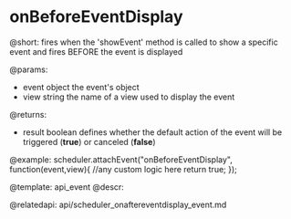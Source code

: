 onBeforeEventDisplay
=============

@short: fires when the 'showEvent' method is called to show a specific event and fires BEFORE the event is displayed
	

@params: 
- event		object		the event's object
- view  	string  	the name of a view used to display the event

@returns: 
- result     boolean       defines whether the default action of the event will be triggered (<b>true</b>) or canceled (<b>false</b>)


@example:
scheduler.attachEvent("onBeforeEventDisplay", function(event,view){
	//any custom logic here
	return true;
});



@template:	api_event
@descr: 


@relatedapi:
api/scheduler_onaftereventdisplay_event.md

